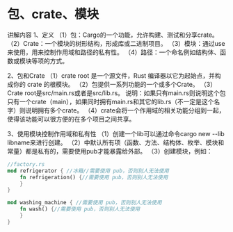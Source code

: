 # 包、crate、模块

讲解内容
1、定义
（1）包：Cargo的一个功能，允许构建、测试和分享crate。
（2）Crate：一个模块的树形结构，形成库或二进制项目。
（3）模块：通过use来使用，用来控制作用域和路径的私有性。
（4）路径：一个命名例如结构体、函数或模块等项的方式。

2、包和Crate
（1）crate root 是一个源文件，Rust 编译器以它为起始点，并构成你的 crate 的根模块。
（2）包提供一系列功能的一个或多个Crate。
（3）Crate root是src/main.rs或者是src/lib.rs。 说明：如果只有main.rs则说明这个包只有一个crate（main），如果同时拥有main.rs和其它的lib.rs（不一定是这个名字）则说明拥有多个crate。
（4）crate会将一个作用域的相关功能分组到一起，使得该功能可以很方便的在多个项目之间共享。

3、使用模块控制作用域和私有性
（1）创建一个lib可以通过命令cargo new --lib libname来进行创建。
（2）中默认所有项（函数、方法、结构体、枚举、模块和常量）都是私有的，需要使用pub才能暴露给外部。
（3）创建模块，例如：


```rust
//factory.rs
mod refrigerator { //冰箱//需要使用 pub，否则别人无法使用
	fn refrigeration() {//需要使用 pub，否则别人无法使用
	}
}

mod washing_machine { //需要使用 pub，否则别人无法使用
	fn wash() {//需要使用 pub，否则别人无法使用
	}
}
```

